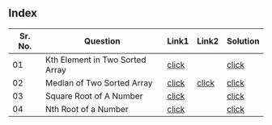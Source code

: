 ## Index 

Sr. No. | Question|Link1 | Link2 | Solution
---|---|---|---|---
01 | Kth Element in Two Sorted Array | [click](https://practice.geeksforgeeks.org/problems/k-th-element-of-two-sorted-array1317/1?utm_source=youtube&utm_medium=collab_striver_ytdescription&utm_campaign=k-th-element-of-two-sorted-array) | | [click](./Solutions/KthElementInTwoSortedArray.java)
02 | Median of Two Sorted Array | [click](https://practice.geeksforgeeks.org/problems/median-of-2-sorted-arrays-of-different-sizes/1?utm_source=youtube&utm_medium=collab_striver_ytdescription&utm_campaign=median-of-2-sorted-arrays-of-different-sizes) | [click](https://leetcode.com/problems/median-of-two-sorted-arrays/) | [click](./Solutions/MedianOfTwoSortedArray.java)
03 | Square Root of A Number | [click](https://practice.geeksforgeeks.org/problems/square-root/0?utm_source=youtube&utm_medium=collab_striver_ytdescription&utm_campaign=square-root)||[click](./Solutions/SquareRootOfANumber.java)
04 | Nth Root of a Number | [click](https://practice.geeksforgeeks.org/problems/find-nth-root-of-m5843/1?utm_source=youtube&utm_medium=collab_striver_ytdescription&utm_campaign=find-nth-root-of-m) ||[click](./Solutions/NthRootOfANumber.java)
